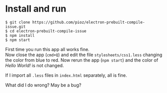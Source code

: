 # Install and run

    $ git clone https://github.com/pioz/electron-prebuilt-compile-issue.git
    $ cd electron-prebuilt-compile-issue
    $ npm install
    $ npm start

First time you run this app all works fine.  
Now close the app (`cmd+Q`) and edit the file `stylesheets/css1.less` changing
the color from blue to red. Now rerun the app (`npm start`) and the color of
_Hello World!_ is not changed.

If I import all `.less` files in `index.html` separately, all is fine.

What did I do wrong? May be a bug?
